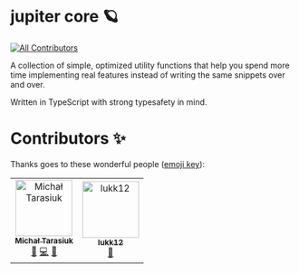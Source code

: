 # jupiter core 🪐

<!-- ALL-CONTRIBUTORS-BADGE:START - Do not remove or modify this section -->
[![All Contributors](https://img.shields.io/badge/all_contributors-2-orange.svg?style=flat-square)](#contributors-)
<!-- ALL-CONTRIBUTORS-BADGE:END -->

A collection of simple, optimized utility functions that help you spend more time implementing real features instead of writing the same snippets over and over.

Written in TypeScript with strong typesafety in mind.

# Contributors ✨

Thanks goes to these wonderful people ([emoji key](https://allcontributors.org/docs/en/emoji-key)):

<!-- ALL-CONTRIBUTORS-LIST:START - Do not remove or modify this section -->
<!-- prettier-ignore-start -->
<!-- markdownlint-disable -->
<table>
  <tbody>
    <tr>
      <td align="center"><a href="https://github.com/MichalTarasiuk"><img src="https://avatars.githubusercontent.com/u/69385846?v=4?s=100" width="100px;" alt="Michał Tarasiuk"/><br /><sub><b>Michał Tarasiuk</b></sub></a><br /><a href="#ideas-MichalTarasiuk" title="Ideas, Planning, & Feedback">🤔</a> <a href="https://github.com/MichalTarasiuk/jupiter-core/commits?author=MichalTarasiuk" title="Code">💻</a> <a href="#maintenance-MichalTarasiuk" title="Maintenance">🚧</a></td>
      <td align="center"><a href="https://github.com/lukk12"><img src="https://avatars.githubusercontent.com/u/114113651?v=4?s=100" width="100px;" alt="lukk12"/><br /><sub><b>lukk12</b></sub></a><br /><a href="#ideas-lukk12" title="Ideas, Planning, & Feedback">🤔</a></td>
    </tr>
  </tbody>
</table>

<!-- markdownlint-restore -->
<!-- prettier-ignore-end -->

<!-- ALL-CONTRIBUTORS-LIST:END -->
